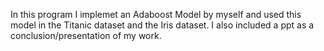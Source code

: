 In this program
I implemet an Adaboost Model by myself and used this model in the Titanic dataset and the Iris dataset.
I also included a ppt as a conclusion/presentation of my work.
